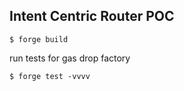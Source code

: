 ## Intent Centric Router POC

```shell
$ forge build
```

run tests for gas drop factory
```shell
$ forge test -vvvv
```

